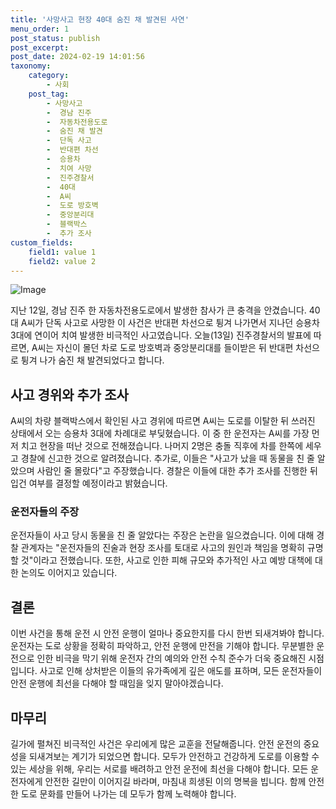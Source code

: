 ```yaml
---
title: '사망사고 현장 40대 숨진 채 발견된 사연'
menu_order: 1
post_status: publish
post_excerpt: 
post_date: 2024-02-19 14:01:56
taxonomy:
    category:
        - 사회
    post_tag:
        - 사망사고
        -  경남 진주
        -  자동차전용도로
        -  숨진 채 발견
        -  단독 사고
        -  반대편 차선
        -  승용차
        -  치여 사망
        -  진주경찰서
        -  40대
        -  A씨
        -  도로 방호벽
        -  중앙분리대
        -  블랙박스
        -  추가 조사
custom_fields:
    field1: value 1
    field2: value 2
---
```


![Image](https://imgnews.pstatic.net/image/055/2024/02/13/0001130356_001_20240213125601159.jpg?type=w647)

지난 12일, 경남 진주 한 자동차전용도로에서 발생한 참사가 큰 충격을 안겼습니다. 40대 A씨가 단독 사고로 사망한 이 사건은 반대편 차선으로 튕겨 나가면서 지나던 승용차 3대에 연이어 치여 발생한 비극적인 사고였습니다. 오늘(13일) 진주경찰서의 발표에 따르면, A씨는 자신이 몰던 차로 도로 방호벽과 중앙분리대를 들이받은 뒤 반대편 차선으로 튕겨 나가 숨진 채 발견되었다고 합니다.
## 사고 경위와 추가 조사
A씨의 차량 블랙박스에서 확인된 사고 경위에 따르면 A씨는 도로를 이탈한 뒤 쓰러진 상태에서 오는 승용차 3대에 차례대로 부딪혔습니다. 이 중 한 운전자는 A씨를 가장 먼저 치고 현장을 떠난 것으로 전해졌습니다. 나머지 2명은 충돌 직후에 차를 한쪽에 세우고 경찰에 신고한 것으로 알려졌습니다. 추가로, 이들은 "사고가 났을 때 동물을 친 줄 알았으며 사람인 줄 몰랐다"고 주장했습니다. 경찰은 이들에 대한 추가 조사를 진행한 뒤 입건 여부를 결정할 예정이라고 밝혔습니다.
### 운전자들의 주장
운전자들이 사고 당시 동물을 친 줄 알았다는 주장은 논란을 일으켰습니다. 이에 대해 경찰 관계자는 "운전자들의 진술과 현장 조사를 토대로 사고의 원인과 책임을 명확히 규명할 것"이라고 전했습니다. 또한, 사고로 인한 피해 규모와 추가적인 사고 예방 대책에 대한 논의도 이어지고 있습니다.
## 결론
이번 사건을 통해 운전 시 안전 운행이 얼마나 중요한지를 다시 한번 되새겨봐야 합니다. 운전자는 도로 상황을 정확히 파악하고, 안전 운행에 만전을 기해야 합니다. 무분별한 운전으로 인한 비극을 막기 위해 운전자 간의 예의와 안전 수칙 준수가 더욱 중요해진 시점입니다. 사고로 인해 상처받은 이들의 유가족에게 깊은 애도를 표하며, 모든 운전자들이 안전 운행에 최선을 다해야 할 때임을 잊지 말아야겠습니다.
## 마무리
길가에 펼쳐진 비극적인 사건은 우리에게 많은 교훈을 전달해줍니다. 안전 운전의 중요성을 되새겨보는 계기가 되었으면 합니다. 모두가 안전하고 건강하게 도로를 이용할 수 있는 세상을 위해, 우리는 서로를 배려하고 안전 운전에 최선을 다해야 합니다. 모든 운전자에게 안전한 길만이 이어지길 바라며, 마침내 희생된 이의 명복을 빕니다. 함께 안전한 도로 문화를 만들어 나가는 데 모두가 함께 노력해야 합니다.
